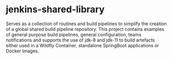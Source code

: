 # jenkins-shared-library

Serves as a collection of routines and build pipelines to simplify the creation of a global shared build pipeline repository. 
This project contains examples of general purpose build pipelines, general configuration, teams notifications and supports the use of jdk-8 and jdk-11 to build artefacts either used in a Wildfly Container, standalone SpringBoot applications or Docker Images.
